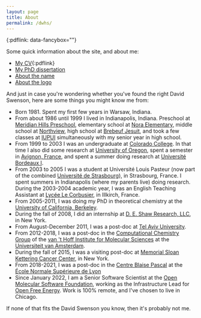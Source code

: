 ```yaml
---
layout: page
title: About
permalink: /dwhs/
---
```


{:pdflink: data-fancybox=""}

Some quick information about the site, and about me:

* [My CV](dwhs_cv.pdf){:pdflink}
* [My PhD dissertation](../thesis/)
* [About the name](../about-name/)
* [About the logo](../logo/)

And just in case you're wondering whether you've found the right David
Swenson, here are some things you might know me from:

* Born 1981. Spent my first few years in Warsaw, Indiana.
* From about 1986 until 1999 I lived in Indianapolis, Indiana. Preschool at
  [Meridian Hills Preschool][meridianhills], elementary school at [Nora
  Elementary][nora], middle school at [Northview][northview], high school at
  [Brebeuf Jesuit][brebeuf], and took a few classes at [IUPUI][iupui]
  simultaneously with my senior year in high school.
* From 1999 to 2003 I was an undergraduate at [Colorado College][cc]. In that
  time I also did some research at [University of Oregon][oregon], spent a
  semester in [Avignon, France][avignon], and spent a summer doing research
  at [Université Bordeaux I][bordeaux].
* From 2003 to 2005 I was a student at Université Louis Pasteur (now part of
  the combined [Université de Strasbourg][unistra]), in
  Strasbourg, France. I spent summers in Indianapolis (where my parents
  live) doing research. During the 2003-2004 academic year, I was an English
  Teaching Assistant at [Lycée Le Corbusier][lecorbu], in Illkirch, France.
* From 2005-2011, I was doing my PhD in theoretical chemistry at the
  [University of California, Berkeley][berkeley].
* During the fall of 2008, I did an internship at [D. E. Shaw Research,
  LLC][desres], in New York.
* From August-December 2011, I was a post-doc at [Tel Aviv
  University][telaviv].
* From 2012-2018, I was a post-doc in the [Computational Chemistry
  Group][molsim] of the [van 't Hoff Institute for Molecular Sciences][hims]
  at the [Universiteit van Amsterdam][uva].
* During the fall of 2015, I was a visiting post-doc at [Memorial Sloan
  Kettering Cancer Center][mskcc], in New York.
* From 2018-2021, I was a post-doc in the [Centre Blaise
  Pascal](http://www.cbp.ens-lyon.fr) at the [École Normale Supérieure de
  Lyon](http://www.ens-lyon.fr/)
* Since January 2022, I am a Senior Software Scientist at the [Open Molecular
  Software Foundation](https://omsf.io), working as the Infrastructure Lead for
  [Open Free Energy](https://openfree.energy). Work is 100% remote, and I've
  chosen to live in Chicago.

If none of that fits the David Swenson you know, then it's probably not me.

[meridianhills]: http://www.meridianhillscoop.org
[nora]: http://no.msdwt.k12.in.us
[northview]: http://nv.msdwt.k12.in.us
[brebeuf]: http://www.brebeuf.org
[iupui]: http://www.iupui.edu
[cc]: http://www.coloradocollege.edu
[oregon]: http://www.uoregon.edu
[avignon]: http://www.iaufrance.org
[bordeaux]: http://www.u-bordeaux.fr
[unistra]: https://www.unistra.fr
[lecorbu]: http://www.lyceelecorbusier.com
[berkeley]: http://chemistry.berkeley.edu
[desres]: http://www.deshawresearch.com
[telaviv]: http://www.tau.ac.il
[molsim]: https://www.compchem.nl
[hims]: https://hims.uva.nl
[uva]: http://www.uva.nl
[mskcc]: http://www.mskcc.org
